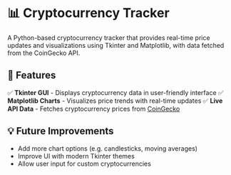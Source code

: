 # 📊 Cryptocurrency Tracker

A Python-based cryptocurrency tracker that provides real-time price updates and visualizations using Tkinter and Matplotlib, with data fetched from the CoinGecko API.

## 🚀 Features

✅ **Tkinter GUI** - Displays cryptocurrency data in user-friendly interface
✅ **Matplotlib Charts** - Visualizes price trends with real-time updates
✅ **Live API Data** - Fetches cryptocurrency prices from [CoinGecko](https://www.coingecko.com/en/api)

## 💡 Future Improvements

- Add more chart options (e.g. candlesticks, moving averages)
- Improve UI with modern Tkinter themes
- Allow user input for custom cryptocurrencies
